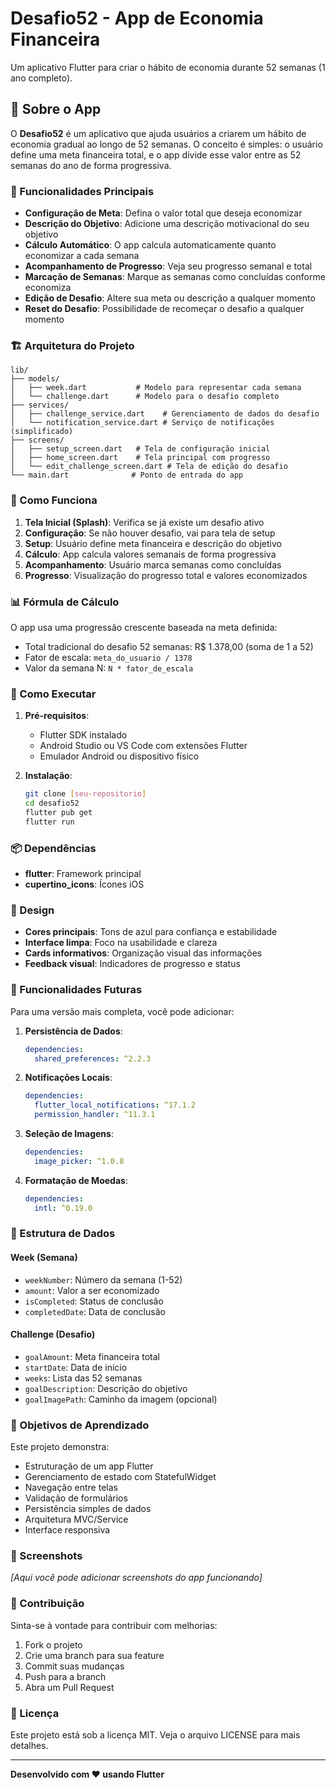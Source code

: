 # Desafio52 - App de Economia Financeira

Um aplicativo Flutter para criar o hábito de economia durante 52 semanas (1 ano completo).

## 📱 Sobre o App

O **Desafio52** é um aplicativo que ajuda usuários a criarem um hábito de economia gradual ao longo de 52 semanas. O conceito é simples: o usuário define uma meta financeira total, e o app divide esse valor entre as 52 semanas do ano de forma progressiva.

### 🎯 Funcionalidades Principais

- **Configuração de Meta**: Defina o valor total que deseja economizar
- **Descrição do Objetivo**: Adicione uma descrição motivacional do seu objetivo
- **Cálculo Automático**: O app calcula automaticamente quanto economizar a cada semana
- **Acompanhamento de Progresso**: Veja seu progresso semanal e total
- **Marcação de Semanas**: Marque as semanas como concluídas conforme economiza
- **Edição de Desafio**: Altere sua meta ou descrição a qualquer momento
- **Reset do Desafio**: Possibilidade de recomeçar o desafio a qualquer momento

### 🏗️ Arquitetura do Projeto

```
lib/
├── models/
│   ├── week.dart           # Modelo para representar cada semana
│   └── challenge.dart      # Modelo para o desafio completo
├── services/
│   ├── challenge_service.dart    # Gerenciamento de dados do desafio
│   └── notification_service.dart # Serviço de notificações (simplificado)
├── screens/
│   ├── setup_screen.dart   # Tela de configuração inicial
│   ├── home_screen.dart    # Tela principal com progresso
│   └── edit_challenge_screen.dart # Tela de edição do desafio
└── main.dart              # Ponto de entrada do app
```

### 🔧 Como Funciona

1. **Tela Inicial (Splash)**: Verifica se já existe um desafio ativo
2. **Configuração**: Se não houver desafio, vai para tela de setup
3. **Setup**: Usuário define meta financeira e descrição do objetivo
4. **Cálculo**: App calcula valores semanais de forma progressiva
5. **Acompanhamento**: Usuário marca semanas como concluídas
6. **Progresso**: Visualização do progresso total e valores economizados

### 📊 Fórmula de Cálculo

O app usa uma progressão crescente baseada na meta definida:

- Total tradicional do desafio 52 semanas: R$ 1.378,00 (soma de 1 a 52)
- Fator de escala: `meta_do_usuario / 1378`
- Valor da semana N: `N * fator_de_escala`

### 🚀 Como Executar

1. **Pré-requisitos**:

   - Flutter SDK instalado
   - Android Studio ou VS Code com extensões Flutter
   - Emulador Android ou dispositivo físico

2. **Instalação**:
   ```bash
   git clone [seu-repositorio]
   cd desafio52
   flutter pub get
   flutter run
   ```

### 📦 Dependências

- **flutter**: Framework principal
- **cupertino_icons**: Ícones iOS

### 🎨 Design

- **Cores principais**: Tons de azul para confiança e estabilidade
- **Interface limpa**: Foco na usabilidade e clareza
- **Cards informativos**: Organização visual das informações
- **Feedback visual**: Indicadores de progresso e status

### 🔮 Funcionalidades Futuras

Para uma versão mais completa, você pode adicionar:

1. **Persistência de Dados**:

   ```yaml
   dependencies:
     shared_preferences: ^2.2.3
   ```

2. **Notificações Locais**:

   ```yaml
   dependencies:
     flutter_local_notifications: ^17.1.2
     permission_handler: ^11.3.1
   ```

3. **Seleção de Imagens**:

   ```yaml
   dependencies:
     image_picker: ^1.0.8
   ```

4. **Formatação de Moedas**:
   ```yaml
   dependencies:
     intl: ^0.19.0
   ```

### 📝 Estrutura de Dados

#### Week (Semana)

- `weekNumber`: Número da semana (1-52)
- `amount`: Valor a ser economizado
- `isCompleted`: Status de conclusão
- `completedDate`: Data de conclusão

#### Challenge (Desafio)

- `goalAmount`: Meta financeira total
- `startDate`: Data de início
- `weeks`: Lista das 52 semanas
- `goalDescription`: Descrição do objetivo
- `goalImagePath`: Caminho da imagem (opcional)

### 🎯 Objetivos de Aprendizado

Este projeto demonstra:

- Estruturação de um app Flutter
- Gerenciamento de estado com StatefulWidget
- Navegação entre telas
- Validação de formulários
- Persistência simples de dados
- Arquitetura MVC/Service
- Interface responsiva

### 📱 Screenshots

_[Aqui você pode adicionar screenshots do app funcionando]_

### 👥 Contribuição

Sinta-se à vontade para contribuir com melhorias:

1. Fork o projeto
2. Crie uma branch para sua feature
3. Commit suas mudanças
4. Push para a branch
5. Abra um Pull Request

### 📄 Licença

Este projeto está sob a licença MIT. Veja o arquivo LICENSE para mais detalhes.

---

**Desenvolvido com ❤️ usando Flutter**
